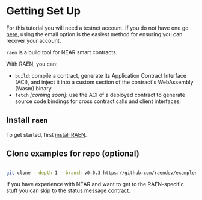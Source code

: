 # Getting Set Up

For this tutorial you will need a testnet account.  If you do not have one go [here](https://wallet.testnet.near.org), using the email option is the easiest method for ensuring you can recover your account.

`raen` is a build tool for NEAR smart contracts.

With RAEN, you can:

* `build`: compile a contract, generate its Application Contract Interface (ACI), and inject it into a custom section of the contract's WebAssembly (Wasm) binary.
* `fetch` _[coming soon]_: use the ACI of a deployed contract to generate source code bindings for cross contract calls and client interfaces.


## Install `raen`

To get started, first [install RAEN](https://raen.dev/docs/guide/installation.html).
## Clone examples for repo (optional)

```bash

git clone --depth 1 --branch v0.0.3 https://github.com/raendev/examples.git --recursive

```

If you have experience with NEAR and want to get to the RAEN-specific stuff you can skip to the [status message contract](./status-message/wit.md).
